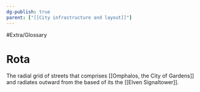 ```yaml
---
dg-publish: true
parent: ["[[City infrastructure and layout]]"]
---
```

#Extra/Glossary 
# Rota

The radial grid of streets that comprises [[Omphalos, the City of Gardens]] and radiates outward from the based of its the [[Elven Signaltower]].